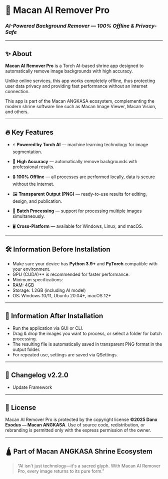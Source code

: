 # 🐅 Macan AI Remover Pro
### *AI-Powered Background Remover — 100% Offline & Privacy-Safe*

---

## ✨ About

**Macan AI Remover Pro** is a Torch AI-based shrine app designed to automatically remove image backgrounds with high accuracy.

Unlike online services, this app works completely offline, thus protecting user data privacy and providing fast performance without an internet connection.

This app is part of the Macan ANGKASA ecosystem, complementing the modern shrine software line such as Macan Image Viewer, Macan Vision, and others.

---

## 🔥 Key Features

- ⚡ **Powered by Torch AI** — machine learning technology for image segmentation.
- 🎨 **High Accuracy** — automatically remove backgrounds with professional results.

- 🔒 **100% Offline** — all processes are performed locally, data is secure without the internet.
- 🖼️ **Transparent Output (PNG)** — ready-to-use results for editing, design, and publication.
- 📂 **Batch Processing** — support for processing multiple images simultaneously.
- 🖥️ **Cross-Platform** — available for Windows, Linux, and macOS.

---

## 🛠️ Information Before Installation

- Make sure your device has **Python 3.9+** and **PyTorch** compatible with your environment.
- GPU (CUDA)** is recommended for faster performance.
- Minimum specifications:
- RAM: 4GB
- Storage: 1.2GB (including AI model)
- OS: Windows 10/11, Ubuntu 20.04+, macOS 12+

---

## 🚀 Information After Installation

- Run the application via GUI or CLI.
- Drag & drop the images you want to process, or select a folder for batch processing.
- The resulting file is automatically saved in transparent PNG format in the output folder.
- For repeated use, settings are saved via QSettings.

---

## 📝 Changelog v2.2.0
- Update Framework

---

## 📜 License

Macan AI Remover Pro is protected by the copyright license **©2025 Danx Exodus — Macan ANGKASA**.
Use of source code, redistribution, or rebranding is permitted only with the express permission of the owner.

---

## 🛕 Part of Macan ANGKASA Shrine Ecosystem

> “AI isn't just technology—it's a sacred glyph.
> With Macan AI Remover Pro, every image returns to its pure form.”
